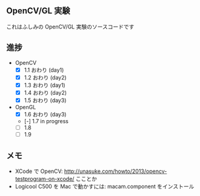 ## OpenCV/GL 実験

これはふしみの OpenCV/GL 実験のソースコードです

## 進捗

- OpenCV
    - [x] 1.1 おわり (day1)
    - [x] 1.2 おわり (day2)
    - [x] 1.3 おわり (day1)
    - [x] 1.4 おわり (day2)
    - [x] 1.5 おわり (day3)
- OpenGL
    - [x] 1.6 おわり (day3)
    - [-] 1.7 in progress
    - [ ] 1.8
    - [ ] 1.9

## メモ

- XCode で OpenCV: http://unasuke.com/howto/2013/opencv-testprogram-on-xcode/ こことか
-  Logicool C500 を Mac で動かすには: macam.component をインストール
